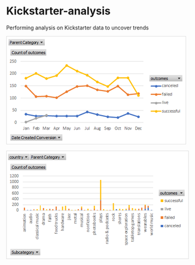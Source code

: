 # Kickstarter-analysis
Performing analysis on Kickstarter data to uncover trends

![kickGraphs](OutcomesBasedonLaunch.png)

![kickGraphs](SubcategoryOutcomes.png)

